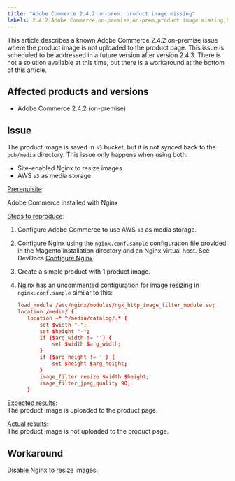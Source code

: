 ```yaml
---
title: "Adobe Commerce 2.4.2 on-prem: product image missing"
labels: 2.4.2,Adobe Commerce,on-premise,on-prem,product image missing,Nginx,AWS s3,known issue,workaround
---
```


This article describes a known Adobe Commerce 2.4.2 on-premise issue where the product image is not uploaded to the product page. This issue is scheduled to be addressed in a future version after version 2.4.3. There is not a solution available at this time, but there is a workaround at the bottom of this article.

## Affected products and versions

* Adobe Commerce 2.4.2 (on-premise)

## Issue

The product image is saved in `s3` bucket, but it is not synced back to the `pub/media` directory. This issue only happens when using both:

* Site-enabled Nginx to resize images
* AWS `s3` as media storage

 <ins>Prerequisite</ins>:

Adobe Commerce installed with Nginx

 <ins>Steps to reproduce</ins>:

1. Configure Adobe Commerce to use AWS `s3` as media storage.
1. Configure Nginx using the `nginx.conf.sample` configuration file provided in the Magento installation directory and an Nginx virtual host. See DevDocs [Configure Nginx](https://devdocs.magento.com/guides/v2.4/install-gde/prereq/nginx.html#configure-nginx-ubuntu).
1. Create a simple product with 1 product image.
1. Nginx has an uncommented configuration for image resizing in `nginx.conf.sample` similar to this:

    ```conf
    load_module /etc/nginx/modules/ngx_http_image_filter_module.so;
    location /media/ {
       location ~* ^/media/catalog/.* {
           set $width "-";
           set $height "-";
           if ($arg_width != '') {
               set $width $arg_width;
           }
           if ($arg_height != '') {
               set $height $arg_height;
           }
           image_filter resize $width $height;
           image_filter_jpeg_quality 90;
       }
    ```   

 <ins>Expected results</ins>:<br>
 The product image is uploaded to the product page.

 <ins>Actual results</ins>:<br>
 The product image is not uploaded to the product page.

## Workaround

Disable Nginx to resize images.
